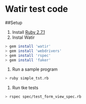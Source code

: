 # Watir test code

##Setup

1) Install [Ruby 2.7.1](https://www.ruby-lang.org/en/documentation/installation/)
1) Instal Watir
```sh
> gem install 'watir'
> gem install 'webdrivers'
> gem install 'rspec'
> gem install 'faker'
```
1) Run a sample program
```sh
> ruby simple_tst.rb
```

1) Run tke tests
```sh
> rspec spec/test_form_view_spec.rb 
```